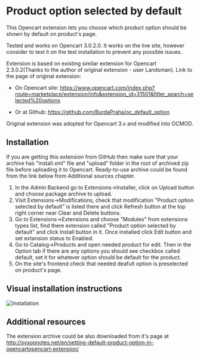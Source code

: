 # Product option selected by default
This Opencart extension lets you choose which product option should be shown by default on product's page.

Tested and works on Opencart 3.0.2.0. It works on the live site, however consider to test it on the test installation to prevent any possible issues.

Extension is based on existing similar extension for Opencart 2.3.0.2(Thanks to the author of original extension - user Landsman). Link to the page of original extension:

- On Opencart site: https://www.opencart.com/index.php?route=marketplace/extension/info&extension_id=31501&filter_search=selected%20options

- Or at Github: https://github.com/BurdaPraha/oc_default_option

Original extension was adopted for Opencart 3.x and modified into OCMOD.


## Installation

If you are getting this extension from GitHub then make sure that your archive has "install.xml" file and "upload" folder in the root of archived zip file before uploading it to Opencart.
Ready-to-use archive could be found from the link below from Additional sources chapter.

1. In the Admin Backend go to Extensions->Installer, click on Upload button and choose package archive to upload.
2. Visit Extensions->Modifications, check that modification "Product option selected by default" is listed there and click Refresh button at the top right corner near Clear and Delete buttons.
3. Go to Extensions->Extensions and choose "Modules" from extensions types list, find there extension called "Product option selected by default" and click Install button in it. Once installed
click Edit button and set extansion status to Enabled.
4. Go to Catalog->Products and open needed product for edit. Then in the Option tab if there are any options you should see checkbox called default, set it for whatever option should be default for the product.
5. On the site's frontend check that needed deafult option is preselected on product's page.


## Visual installation instructions

![Installation](./installation.gif)

## Additional resources

The extension archive could be also downloaded from it's page at http://sysopnotes.net/en/setting-default-product-option-in-opencartopencart-extension/
